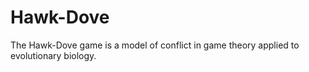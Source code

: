# Hawk-Dove
The Hawk-Dove game is a model of conflict in game theory applied to evolutionary biology.
